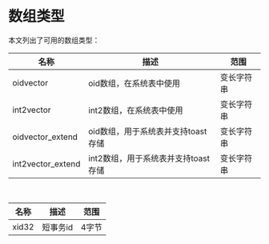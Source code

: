 # 数组类型

本文列出了可用的数组类型：

| 名称              | 描述                                | 范围       |
| ----------------- | ----------------------------------- | ---------- |
| oidvector         | oid数组，在系统表中使用             | 变长字符串 |
| int2vector        | int2数组，在系统表中使用            | 变长字符串 |
| oidvector_extend  | oid数组，用于系统表并支持toast存储  | 变长字符串 |
| int2vector_extend | int2数组，用于系统表并支持toast存储 | 变长字符串 |

​                                   

| 名称  | 描述     | 范围  |
| ----- | -------- | ----- |
| xid32 | 短事务id | 4字节 |